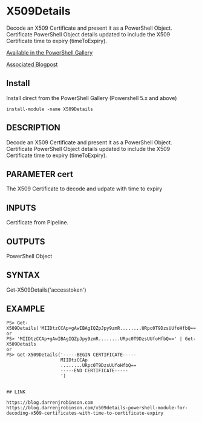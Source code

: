 # X509Details
Decode an X509 Certificate and present it as a PowerShell Object.
Certificate PowerShell Object details updated to include the X509 Certificate time to expiry (timeToExpiry).

[Available in the PowerShell Gallery](https://www.powershellgallery.com/packages/X509Details)

[Associated Blogpost](https://blog.darrenjrobinson.com/x509details-powershell-module-for-decoding-x509-certificates-with-time-to-certificate-expiryy/)

## Install
Install direct from the PowerShell Gallery (Powershell 5.x and above)
```
install-module -name X509Details
```

## DESCRIPTION

Decode an X509 Certificate and present it as a PowerShell Object.
Certificate PowerShell Object details updated to include the X509 Certificate time to expiry (timeToExpiry).

## PARAMETER cert

The X509 Certificate to decode and udpate with time to expiry

## INPUTS

Certificate from Pipeline.

## OUTPUTS

PowerShell Object

## SYNTAX 

Get-X509Details('accesstoken')

## EXAMPLE

```
PS> Get-X509Details('MIIDtzCCAp+gAwIBAgIQZpJpy9zmR........URpc0T9DzsUUfoHfbQ==')
or
PS> 'MIIDtzCCAp+gAwIBAgIQZpJpy9zmR........URpc0T9DzsUUfoHfbQ==' | Get-X509Details
or 
PS> Get-X509Details('-----BEGIN CERTIFICATE-----
                    MIIDtzCCAp
                    ........URpc0T9DzsUUfoHfbQ==
                    -----END CERTIFICATE-----
                    ')


## LINK

https://blog.darrenjrobinson.com 
https://blog.darrenjrobinson.com/x509details-powershell-module-for-decoding-x509-certificates-with-time-to-certificate-expiry 

```
